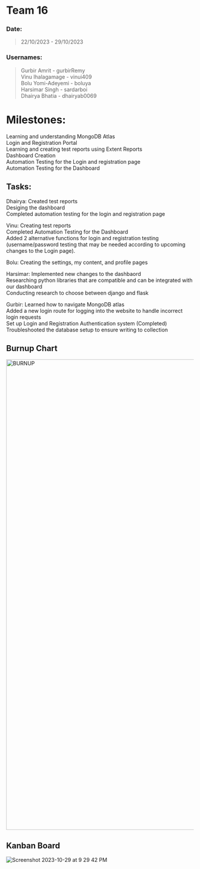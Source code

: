 # Team 16

### Date:
> 22/10/2023 - 29/10/2023

### Usernames: 
> Gurbir Amrit - gurbirRemy <br>
> Vinu Ihalagamage - vinui409 <br>
> Bolu Yomi-Adeyemi - boluya <br>
> Harsimar Singh - sardarboi <br>
> Dhairya Bhatia - dhairyab0069 <br>

# Milestones:
Learning and understanding MongoDB Atlas <br>
Login and Registration Portal <br>
Learning and creating test reports using Extent Reports <br>
Dashboard Creation <br>
Automation Testing for the Login and registration page <br>
Automation Testing for the Dashboard

## Tasks:
Dhairya: Created test reports <br>
         Desiging the dashboard <br>
         Completed automation testing for the login and registration page <br>
         
Vinu: Creating test reports<br>
      Completed Automation Testing for the Dashboard <br>
      Added 2 alternative functions for login and registration testing (username/password testing that may be needed according to upcoming changes to the Login page). <br>
      
Bolu: Creating the settings, my content, and profile pages<br>
      
Harsimar: Implemented new changes to the dashbaord <br>
          Researching python libraries that are compatible and can be integrated with our dashboard <br>
          Conducting research to choose between django and flask <br>
          
Gurbir: Learned how to navigate MongoDB atlas <br>
        Added a new login route for logging into the website to handle incorrect login requests <br>
        Set up Login and Registration Authentication system (Completed) <br>
        Troubleshooted the database setup to ensure writing to collection <br>

## Burnup Chart

<img width="1263" alt="BURNUP" src="https://github.com/COSC-499-W2023/year-long-project-team-16/assets/71796408/c57dc14b-59a0-44eb-8351-156ac36080b2">

## Kanban Board 

![Screenshot 2023-10-29 at 9 29 42 PM](https://github.com/COSC-499-W2023/year-long-project-team-16/assets/71796408/00421f37-f9e1-45d5-852e-1c202fb776e7)





